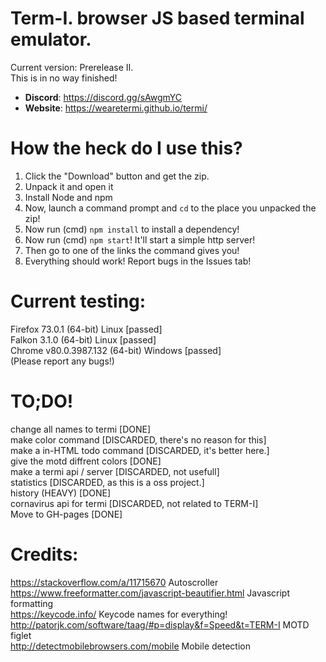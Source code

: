 # Term-I. browser JS based terminal emulator.

Current version: Prerelease II.<br>
This is in no way finished!

- **Discord**: https://discord.gg/sAwgmYC
- **Website**: https://wearetermi.github.io/termi/

# How the heck do I use this?
1. Click the "Download" button and get the zip.
2. Unpack it and open it
3. Install Node and npm
4. Now, launch a command prompt and `cd` to the place you unpacked the zip!
5. Now run (cmd) `npm install` to install a dependency!
5. Now run (cmd) `npm start`! It'll start a simple http server!
6. Then go to one of the links the command gives you!
7. Everything should work! Report bugs in the Issues tab!

# Current testing:
Firefox 73.0.1 (64-bit) Linux [passed]<br>
Falkon 3.1.0 (64-bit) Linux [passed]<br>
Chrome v80.0.3987.132 (64-bit) Windows [passed]<br>
(Please report any bugs!)

# TO;DO!
change all names to termi [DONE]<br>
make color command [DISCARDED, there's no reason for this]<br>
make a in-HTML todo command [DISCARDED, it's better here.]<br>
give the motd diffrent colors [DONE]<br>
make a termi api / server [DISCARDED, not usefull]<br>
statistics [DISCARDED, as this is a oss project.]<br>
history (HEAVY) [DONE]<br>
cornavirus api for termi [DISCARDED, not related to TERM-I]<br>
Move to GH-pages [DONE]<br>
# Credits:
https://stackoverflow.com/a/11715670 Autoscroller<br>
https://www.freeformatter.com/javascript-beautifier.html Javascript formatting<br>
https://keycode.info/ Keycode names for everything!<br>
http://patorjk.com/software/taag/#p=display&f=Speed&t=TERM-I MOTD figlet<br>
http://detectmobilebrowsers.com/mobile Mobile detection<br>
